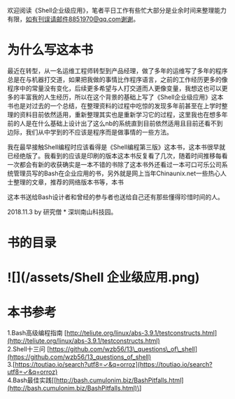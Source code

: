欢迎阅读《Shell企业级应用》，笔者平日工作有些忙大部分是业余时间来整理能力有限，如有刊误请邮件8851970@qq.com谢谢。

# 为什么写这本书

最近在转型，从一名运维工程师转型到产品经理，做了多年的运维写了多年的程序总是在与机器打交道，如果把我做的事情比作程序语言，之前的工作经历更多的像程序中的常量没有变化，后续更多希望与人打交道而人更像变量，我想这也可以更多的丰富我的人生经历，所以在这个背景的基础上写了《Shell企业级应用》这本书也是对过去的一个总结，在整理资料的过程中吃惊的发现多年前甚至在上学时整理的资料目前依然适用，重新整理其实也是重新学习它的过程，这里我也在想多年前的人是在什么基础上设计出了这么nb的系统直到目前依然适用且目前还看不到边际，我们从中学到的不应该是程序而是做事情的一些方法。

我在最早接触Shell编程时应该看得是《Shell编程第三版》这本书，这本书很早就已经绝版了。我看到的应该是印刷的版本这本书反复看了几次，随着时间推移每看一次都会有新的收获确实是一本不错的书除了这本书外还看过一本可口可乐公司系统管理员写的Bash在企业应用的书，另外就是网上当年Chinaunix.net一些热心人士整理的文章，推荐的网络版本书等，本书

这本书送给Bash设计者和曾经的参与者也送给自己还有那些懂得珍惜时间的人。

2018.11.3 by 研究僧 \* 深圳南山科技园。

# 书的目录

# ![](/assets/Shell 企业级应用.png)

# 本书参考

1.Bash高级编程指南 [http://teliute.org/linux/abs-3.9.1/testconstructs.html](http://teliute.org/linux/abs-3.9.1/testconstructs.html)  
2.Shell十三问 [https://github.com/wzb56/13\_questions\_of\_shell](https://github.com/wzb56/13_questions_of_shell)  
3.[https://toutiao.io/search?utf8=✓&q=orroz](https://toutiao.io/search?utf8=✓&q=orroz)  
4.Bash最佳实践\[[http://bash.cumulonim.biz/BashPitfalls.html](http://bash.cumulonim.biz/BashPitfalls.html)\]

